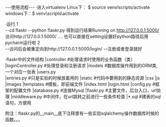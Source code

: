 ---使用流程---
·进入virtualenv
Linux下： $ source venv/scripts/activate
windows下：$ venv\scripts\activate

·运行
1\
--cd flaskr
--python flaskr.py
	得到运行结果Running on http://127.0.0.1:5000/
	访问http://127.0.0.1:5000/
....
   也可以直接在setting设置好python路径后用pycharm运行啦
2\
--访问后会被重定向到http://127.0.0.1:5000/login/
--注册或者登录就好


·flaskr中的文件结构
|controller  #处理请求时使用的业务函数（类）
	|loginController.py  #处理登录和注册请求
|models	#数据库操作用到的ORM类,一个对应一张表
	|users.py   
	|entries.py #只是实验的时候放着用的
|static	#代码中要用到的静态资源
	|css
	|js
	|images
|templates	#模板，即前端文件
	|index.html
	|login.html
|config.py	#框架的配置文件
|database.py	#连接Mysql
|flaskr.py	#主要文件，后台入口，url处理
|middleware.py	#中间件，在url跳转之前进行一些条件检查
|*.sql		#建表的sql语句，方便用

附注：flaskr.py的__main__底下注释里有一些实验sqlalchemy操作数据库时候的函数。。。
